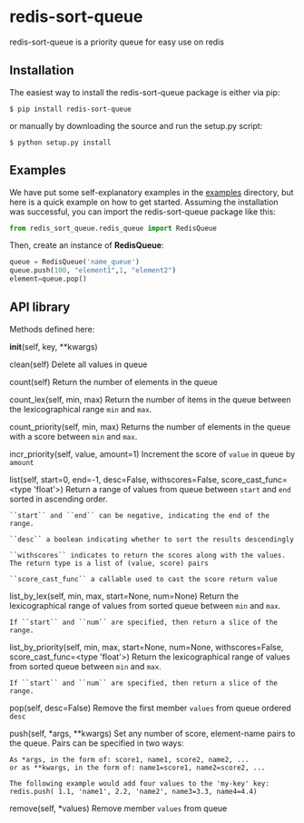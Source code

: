 # redis-sort-queue

redis-sort-queue is a priority queue for easy use on redis

Installation
------------
The easiest way to install the redis-sort-queue package is either via pip:

```
$ pip install redis-sort-queue
```

or manually by downloading the source and run the setup.py script:

```
$ python setup.py install
```

Examples
--------
We have put some self-explanatory examples in the [examples](https://github.com/yordanglez/redis-sort-queue/tree/master/example) directory, but here is a quick example on how to get started. Assuming the installation was successful, you can import the redis-sort-queue package like this:

```python
from redis_sort_queue.redis_queue import RedisQueue
```

Then, create an instance of **RedisQueue**:

```python
queue = RedisQueue('name_queue')
queue.push(100, "element1",1, "element2")
element=queue.pop()
```

API library
------------

Methods defined here:

__init__(self, key, **kwargs)

clean(self)
    Delete all values in queue

count(self)
    Return the number of elements in the queue

count_lex(self, min, max)
    Return the number of items in the queue between the
    lexicographical range ``min`` and ``max``.

count_priority(self, min, max)
    Returns the number of elements in the queue with
    a score between ``min`` and ``max``.

incr_priority(self, value, amount=1)
    Increment the score of ``value`` in queue by ``amount``

list(self, start=0, end=-1, desc=False, withscores=False, score_cast_func=<type 'float'>)
    Return a range of values from queue between
    ``start`` and ``end`` sorted in ascending order.
     
    ``start`` and ``end`` can be negative, indicating the end of the range.
     
    ``desc`` a boolean indicating whether to sort the results descendingly
     
    ``withscores`` indicates to return the scores along with the values.
    The return type is a list of (value, score) pairs
     
    ``score_cast_func`` a callable used to cast the score return value

list_by_lex(self, min, max, start=None, num=None)
    Return the lexicographical range of values from sorted queue
    between ``min`` and ``max``.
     
    If ``start`` and ``num`` are specified, then return a slice of the
    range.

list_by_priority(self, min, max, start=None, num=None, withscores=False, score_cast_func=<type 'float'>)
    Return the lexicographical range of values from sorted queue
    between ``min`` and ``max``.
     
    If ``start`` and ``num`` are specified, then return a slice of the
    range.

pop(self, desc=False)
    Remove the first member ``values`` from queue ordered ``desc``

push(self, *args, **kwargs)
    Set any number of score, element-name pairs to the queue. Pairs
    can be specified in two ways:
     
    As *args, in the form of: score1, name1, score2, name2, ...
    or as **kwargs, in the form of: name1=score1, name2=score2, ...
     
    The following example would add four values to the 'my-key' key:
    redis.push( 1.1, 'name1', 2.2, 'name2', name3=3.3, name4=4.4)

remove(self, *values)
    Remove member ``values`` from queue

